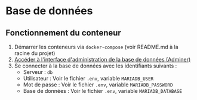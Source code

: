 # Base de données

## Fonctionnement du conteneur
1. Démarrer les conteneurs via `docker-compose` (voir README.md à la racine du projet)
2. [Accéder à l'interface d'administration de la base de données (Adminer)](http://localhost:8080)
3. Se connecter à la base de données avec les identifiants suivants :
    - Serveur : `db`
    - Utilisateur : Voir le fichier `.env`, variable `MARIADB_USER`
    - Mot de passe : Voir le fichier `.env`, variable `MARIADB_PASSWORD`
    - Base de données : Voir le fichier `.env`, variable `MARIADB_DATABASE`